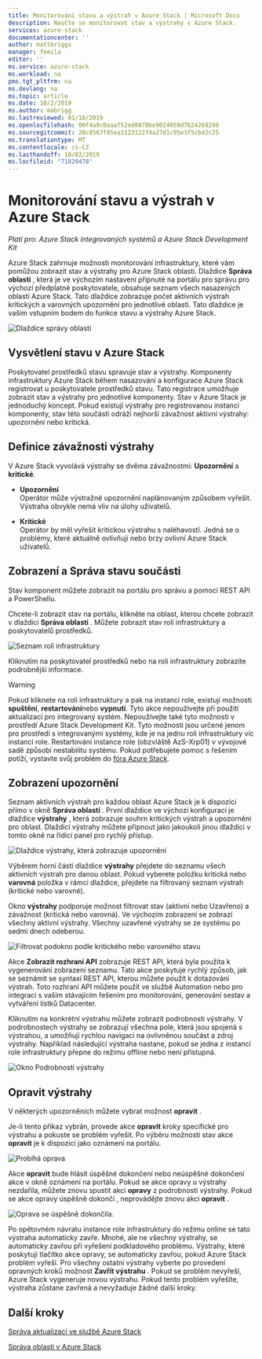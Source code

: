 ```yaml
---
title: Monitorování stavu a výstrah v Azure Stack | Microsoft Docs
description: Naučte se monitorovat stav a výstrahy v Azure Stack.
services: azure-stack
documentationcenter: ''
author: mattbriggs
manager: femila
editor: ''
ms.service: azure-stack
ms.workload: na
pms.tgt_pltfrm: na
ms.devlang: na
ms.topic: article
ms.date: 10/2/2019
ms.author: mabrigg
ms.lastreviewed: 01/18/2019
ms.openlocfilehash: 00f4a9c0aaaf52ed08706e9024059d7b24268290
ms.sourcegitcommit: 28c8567f85ea3123122f4a27d1c95e3f5cbd2c25
ms.translationtype: MT
ms.contentlocale: cs-CZ
ms.lasthandoff: 10/02/2019
ms.locfileid: "71829478"
---
```

# <a name="monitor-health-and-alerts-in-azure-stack"></a>Monitorování stavu a výstrah v Azure Stack

*Platí pro: Azure Stack integrovaných systémů a Azure Stack Development Kit*

Azure Stack zahrnuje možnosti monitorování infrastruktury, které vám pomůžou zobrazit stav a výstrahy pro Azure Stack oblasti. Dlaždice **Správa oblasti** , která je ve výchozím nastavení připnuté na portálu pro správu pro výchozí předplatné poskytovatele, obsahuje seznam všech nasazených oblastí Azure Stack. Tato dlaždice zobrazuje počet aktivních výstrah kritických a varovných upozornění pro jednotlivé oblasti. Tato dlaždice je vaším vstupním bodem do funkce stavu a výstrahy Azure Stack.

![Dlaždice správy oblastí](media/azure-stack-monitor-health/image1.png)

## <a name="understand-health-in-azure-stack"></a>Vysvětlení stavu v Azure Stack

Poskytovatel prostředků stavu spravuje stav a výstrahy. Komponenty infrastruktury Azure Stack během nasazování a konfigurace Azure Stack registrovat u poskytovatele prostředků stavu. Tato registrace umožňuje zobrazit stav a výstrahy pro jednotlivé komponenty. Stav v Azure Stack je jednoduchý koncept. Pokud existují výstrahy pro registrovanou instanci komponenty, stav této součásti odráží nejhorší závažnost aktivní výstrahy: upozornění nebo kritická.

## <a name="alert-severity-definition"></a>Definice závažnosti výstrahy

V Azure Stack vyvolává výstrahy se dvěma závažnostmi: **Upozornění** a **kritické**.

- **Upozornění**  
  Operátor může výstražné upozornění naplánovaným způsobem vyřešit. Výstraha obvykle nemá vliv na úlohy uživatelů.

- **Kritické**  
  Operátor by měl vyřešit kritickou výstrahu s naléhavostí. Jedná se o problémy, které aktuálně ovlivňují nebo brzy ovlivní Azure Stack uživatelů.


## <a name="view-and-manage-component-health-state"></a>Zobrazení a Správa stavu součásti

Stav komponent můžete zobrazit na portálu pro správu a pomocí REST API a PowerShellu.

Chcete-li zobrazit stav na portálu, klikněte na oblast, kterou chcete zobrazit v dlaždici **Správa oblastí** . Můžete zobrazit stav rolí infrastruktury a poskytovatelů prostředků.

![Seznam rolí infrastruktury](media/azure-stack-monitor-health/image2.png)

Kliknutím na poskytovatel prostředků nebo na roli infrastruktury zobrazíte podrobnější informace.

> [!WARNING]  
> Pokud kliknete na roli infrastruktury a pak na instanci role, existují možnosti **spuštění**, **restartování**nebo **vypnutí**. Tyto akce nepoužívejte při použití aktualizací pro integrovaný systém. Nepoužívejte také tyto možnosti v prostředí Azure Stack Development Kit. Tyto možnosti jsou určené jenom pro prostředí s integrovanými systémy, kde je na jednu roli infrastruktury víc instancí role. Restartování instance role (obzvláště AzS-Xrp01) v vývojové sadě způsobí nestabilitu systému. Pokud potřebujete pomoc s řešením potíží, vystavte svůj problém do [fóra Azure Stack](https://aka.ms/azurestackforum).
>

## <a name="view-alerts"></a>Zobrazení upozornění

Seznam aktivních výstrah pro každou oblast Azure Stack je k dispozici přímo v okně **Správa oblastí** . První dlaždice ve výchozí konfiguraci je dlaždice **výstrahy** , která zobrazuje souhrn kritických výstrah a upozornění pro oblast. Dlaždici výstrahy můžete připnout jako jakoukoli jinou dlaždici v tomto okně na řídicí panel pro rychlý přístup.

![Dlaždice výstrahy, která zobrazuje upozornění](media/azure-stack-monitor-health/image3.png)

Výběrem horní části dlaždice **výstrahy** přejdete do seznamu všech aktivních výstrah pro danou oblast. Pokud vyberete položku kritická nebo **varovná** položka v rámci dlaždice, přejdete na filtrovaný seznam výstrah (kritické nebo varovné). 

Okno **výstrahy** podporuje možnost filtrovat stav (aktivní nebo Uzavřeno) a závažnost (kritická nebo varovná). Ve výchozím zobrazení se zobrazí všechny aktivní výstrahy. Všechny uzavřené výstrahy se ze systému po sedmi dnech odeberou.

![Filtrovat podokno podle kritického nebo varovného stavu](media/azure-stack-monitor-health/alert-view.png)

Akce **Zobrazit rozhraní API** zobrazuje REST API, která byla použita k vygenerování zobrazení seznamu. Tato akce poskytuje rychlý způsob, jak se seznámit se syntaxí REST API, kterou můžete použít k dotazování výstrah. Toto rozhraní API můžete použít ve službě Automation nebo pro integraci s vaším stávajícím řešením pro monitorování, generování sestav a vytváření lístků Datacenter.

Kliknutím na konkrétní výstrahu můžete zobrazit podrobnosti výstrahy. V podrobnostech výstrahy se zobrazují všechna pole, která jsou spojená s výstrahou, a umožňují rychlou navigaci na ovlivněnou součást a zdroj výstrahy. Například následující výstraha nastane, pokud se jedna z instancí role infrastruktury přepne do režimu offline nebo není přístupná.  

![Okno Podrobnosti výstrahy](media/azure-stack-monitor-health/alert-detail.png)

## <a name="repair-alerts"></a>Opravit výstrahy

V některých upozorněních můžete vybrat možnost **opravit** .

Je-li tento příkaz vybrán, provede akce **opravit** kroky specifické pro výstrahu a pokuste se problém vyřešit. Po výběru možnosti stav akce **opravit** je k dispozici jako oznámení na portálu.

![Probíhá oprava](media/azure-stack-monitor-health/repair-in-progress.png)

Akce **opravit** bude hlásit úspěšné dokončení nebo neúspěšné dokončení akce v okně oznámení na portálu.  Pokud se akce opravy u výstrahy nezdařila, můžete znovu spustit akci **opravy** z podrobností výstrahy. Pokud se akce opravy úspěšně dokončí , neprovádějte znovu akci **opravit** .

![Oprava se úspěšně dokončila.](media/azure-stack-monitor-health/repair-completed.png)

Po opětovném návratu instance role infrastruktury do režimu online se tato výstraha automaticky zavře. Mnohé, ale ne všechny výstrahy, se automaticky zavřou při vyřešení podkladového problému. Výstrahy, které poskytují tlačítko akce opravy, se automaticky zavřou, pokud Azure Stack problém vyřeší.  Pro všechny ostatní výstrahy vyberte po provedení opravných kroků možnost **Zavřít výstrahu** . Pokud se problém nevyřeší, Azure Stack vygeneruje novou výstrahu. Pokud tento problém vyřešíte, výstraha zůstane zavřená a nevyžaduje žádné další kroky.

## <a name="next-steps"></a>Další kroky

[Správa aktualizací ve službě Azure Stack](azure-stack-updates.md)

[Správa oblastí v Azure Stack](azure-stack-region-management.md)

